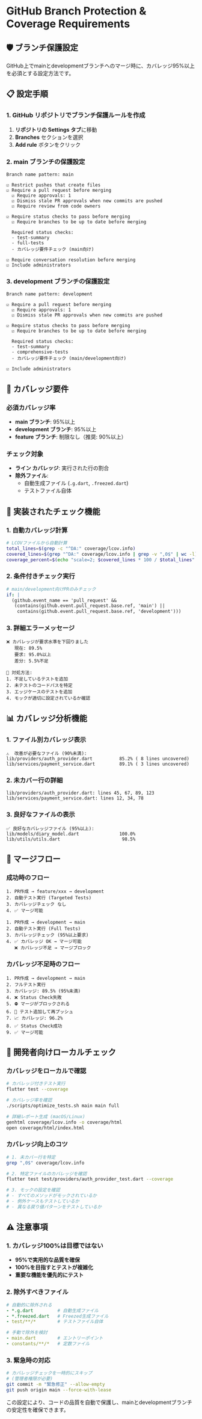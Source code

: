 # GitHub Branch Protection & Coverage Requirements

## 🛡️ ブランチ保護設定

GitHub上でmainとdevelopmentブランチへのマージ時に、カバレッジ95%以上を必須とする設定方法です。

## 📋 設定手順

### 1. GitHub リポジトリでブランチ保護ルールを作成

1. **リポジトリの Settings タブ**に移動
2. **Branches** セクションを選択
3. **Add rule** ボタンをクリック

### 2. main ブランチの保護設定

```
Branch name pattern: main

☑️ Restrict pushes that create files
☑️ Require a pull request before merging
  ☑️ Require approvals: 1
  ☑️ Dismiss stale PR approvals when new commits are pushed
  ☑️ Require review from code owners
  
☑️ Require status checks to pass before merging
  ☑️ Require branches to be up to date before merging
  
  Required status checks:
  - test-summary
  - full-tests
  - カバレッジ要件チェック (main向け)
  
☑️ Require conversation resolution before merging
☑️ Include administrators
```

### 3. development ブランチの保護設定

```
Branch name pattern: development

☑️ Require a pull request before merging
  ☑️ Require approvals: 1
  ☑️ Dismiss stale PR approvals when new commits are pushed
  
☑️ Require status checks to pass before merging
  ☑️ Require branches to be up to date before merging
  
  Required status checks:
  - test-summary
  - comprehensive-tests
  - カバレッジ要件チェック (main/development向け)
  
☑️ Include administrators
```

## 🎯 カバレッジ要件

### 必須カバレッジ率
- **main ブランチ**: 95%以上
- **development ブランチ**: 95%以上
- **feature ブランチ**: 制限なし（推奨: 90%以上）

### チェック対象
- **ライン カバレッジ**: 実行された行の割合
- **除外ファイル**: 
  - 自動生成ファイル (`.g.dart`, `.freezed.dart`)
  - テストファイル自体

## 🔧 実装されたチェック機能

### 1. 自動カバレッジ計算
```bash
# LCOVファイルから自動計算
total_lines=$(grep -c "^DA:" coverage/lcov.info)
covered_lines=$(grep "^DA:" coverage/lcov.info | grep -v ",0$" | wc -l)
coverage_percent=$(echo "scale=2; $covered_lines * 100 / $total_lines" | bc -l)
```

### 2. 条件付きチェック実行
```yaml
# main/development向けPRのみチェック
if: |
  (github.event_name == 'pull_request' && 
   (contains(github.event.pull_request.base.ref, 'main') || 
    contains(github.event.pull_request.base.ref, 'development')))
```

### 3. 詳細エラーメッセージ
```
❌ カバレッジが要求水準を下回りました
   現在: 89.5%
   要求: 95.0%以上
   差分: 5.5%不足

🔧 対処方法:
1. 不足しているテストを追加
2. 未テストのコードパスを特定
3. エッジケースのテストを追加
4. モックが適切に設定されているか確認
```

## 📊 カバレッジ分析機能

### 1. ファイル別カバレッジ表示
```
⚠️  改善が必要なファイル (90%未満):
lib/providers/auth_provider.dart          85.2% ( 8 lines uncovered)
lib/services/payment_service.dart         89.1% ( 3 lines uncovered)
```

### 2. 未カバー行の詳細
```
lib/providers/auth_provider.dart: lines 45, 67, 89, 123
lib/services/payment_service.dart: lines 12, 34, 78
```

### 3. 良好なファイルの表示
```
✅ 良好なカバレッジファイル (95%以上):
lib/models/diary_model.dart               100.0%
lib/utils/utils.dart                       98.5%
```

## 🚀 マージフロー

### 成功時のフロー
```
1. PR作成 → feature/xxx → development
2. 自動テスト実行 (Targeted Tests)
3. カバレッジチェック なし
4. ✅ マージ可能

1. PR作成 → development → main  
2. 自動テスト実行 (Full Tests)
3. カバレッジチェック (95%以上要求)
4. ✅ カバレッジ OK → マージ可能
   ❌ カバレッジ不足 → マージブロック
```

### カバレッジ不足時のフロー
```
1. PR作成 → development → main
2. フルテスト実行
3. カバレッジ: 89.5% (95%未満)
4. ❌ Status Check失敗
5. ⛔ マージがブロックされる
6. 🔧 テスト追加して再プッシュ
7. 📈 カバレッジ: 96.2%
8. ✅ Status Check成功
9. ✅ マージ可能
```

## 🔧 開発者向けローカルチェック

### カバレッジをローカルで確認
```bash
# カバレッジ付きテスト実行
flutter test --coverage

# カバレッジ率を確認
./scripts/optimize_tests.sh main main full

# 詳細レポート生成 (macOS/Linux)
genhtml coverage/lcov.info -o coverage/html
open coverage/html/index.html
```

### カバレッジ向上のコツ
```bash
# 1. 未カバー行を特定
grep ",0$" coverage/lcov.info

# 2. 特定ファイルのカバレッジを確認
flutter test test/providers/auth_provider_test.dart --coverage

# 3. モックの設定を確認
# - すべてのメソッドがモックされているか
# - 例外ケースもテストしているか
# - 異なる戻り値パターンをテストしているか
```

## ⚠️ 注意事項

### 1. カバレッジ100%は目標ではない
- **95%で実用的な品質を確保**
- **100%を目指すとテストが複雑化**
- **重要な機能を優先的にテスト**

### 2. 除外すべきファイル
```yaml
# 自動的に除外される
- *.g.dart         # 自動生成ファイル
- *.freezed.dart   # Freezed生成ファイル
- test/**/*        # テストファイル自体

# 手動で除外を検討
- main.dart        # エントリーポイント
- constants/**/*   # 定数ファイル
```

### 3. 緊急時の対応
```bash
# カバレッジチェックを一時的にスキップ
# (管理者権限が必要)
git commit -m "緊急修正" --allow-empty
git push origin main --force-with-lease
```

この設定により、コードの品質を自動で保護し、mainとdevelopmentブランチの安定性を確保できます。
